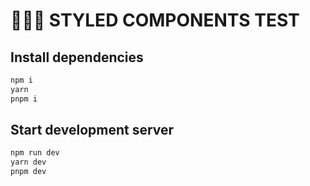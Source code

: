 # 🧑🏻‍💻 STYLED COMPONENTS TEST

## Install dependencies

```sh
npm i
yarn
pnpm i
```

## Start development server

```sh
npm run dev
yarn dev
pnpm dev
```

